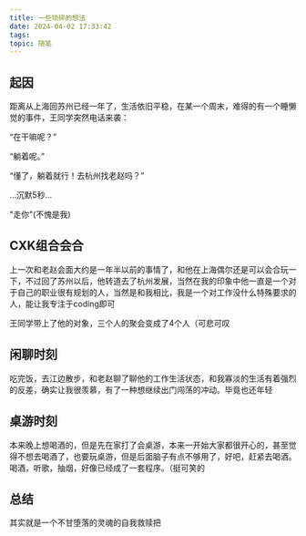 ```yaml
---
title: 一些琐碎的想法
date: 2024-04-02 17:33:42
tags:
topic: 随笔
---
```



## 起因
距离从上海回苏州已经一年了，生活依旧平稳，在某一个周末，难得的有一个睡懒觉的事件，王同学突然电话来袭：

“在干嘛呢？”

“躺着呢。”

“懂了，躺着就行！去杭州找老赵吗？”

...沉默5秒...

"走你"(不愧是我)

## CXK组合会合

上一次和老赵会面大约是一年半以前的事情了，和他在上海偶尔还是可以会合玩一下，不过回了苏州以后，他转道去了杭州发展，当然在我的印象中他一直是一个对于自己的职业很有规划的人，当然是和我相比，我是一个对工作没什么特殊要求的人，能让我专注于coding即可

王同学带上了他的对象，三个人的聚会变成了4个人（可悲可叹


## 闲聊时刻

吃完饭，去江边散步，和老赵聊了聊他的工作生活状态，和我寡淡的生活有着强烈的反差，确实让我很羡慕，有了一种想继续出门闯荡的冲动。毕竟也还年轻

## 桌游时刻

本来晚上想喝酒的，但是先在家打了会桌游，本来一开始大家都很开心的，甚至觉得不想去喝酒了，也要玩桌游，但是后面脑子有点不够用了，好吧，赶紧去喝酒。
喝酒，听歌，抽烟，好像已经成了一套程序。（挺可笑的

## 总结
其实就是一个不甘堕落的灵魂的自我救赎把
